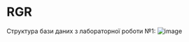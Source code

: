 # RGR
Структура бази даних з лабораторної роботи №1:
![image](https://github.com/user-attachments/assets/e3a659ee-c1b1-42cd-9dac-eec2cbbc961d)

